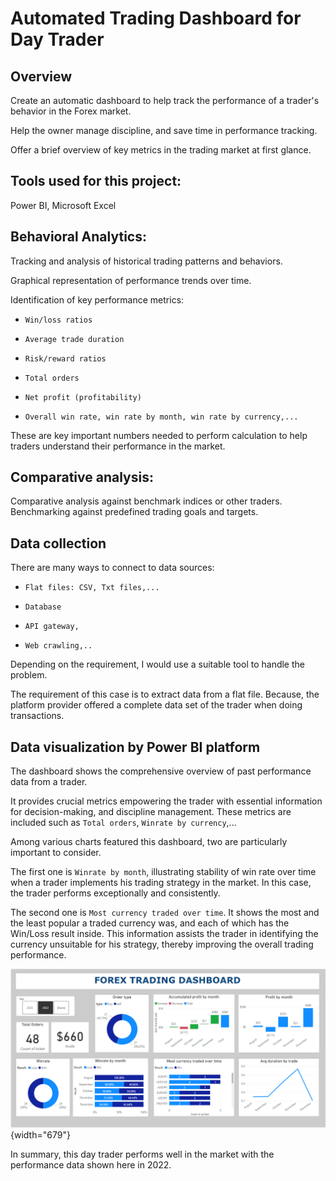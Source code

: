 # Automated Trading Dashboard for Day Trader

## Overview

Create an automatic dashboard to help track the performance of a trader's behavior in the Forex market.

Help the owner manage discipline, and save time in performance tracking.

Offer a brief overview of key metrics in the trading market at first glance.

## Tools used for this project:

Power BI, Microsoft Excel

## Behavioral Analytics:

Tracking and analysis of historical trading patterns and behaviors.

Graphical representation of performance trends over time.

Identification of key performance metrics:

-   `Win/loss ratios`

-   `Average trade duration`

-   `Risk/reward ratios`

-   `Total orders`

-   `Net profit (profitability)`

-   `Overall win rate, win rate by month, win rate by currency,...`

These are key important numbers needed to perform calculation to help traders understand their performance in the market.

## Comparative analysis:

Comparative analysis against benchmark indices or other traders. Benchmarking against predefined trading goals and targets.

## Data collection

There are many ways to connect to data sources:

-   `Flat files: CSV, Txt files,...`

-   `Database`

-   `API gateway,`

-   `Web crawling,..`

Depending on the requirement, I would use a suitable tool to handle the problem.

The requirement of this case is to extract data from a flat file. Because, the platform provider offered a complete data set of the trader when doing transactions.

## Data visualization by Power BI platform

The dashboard shows the comprehensive overview of past performance data from a trader.

It provides crucial metrics empowering the trader with essential information for decision-making, and discipline management. These metrics are included such as `Total orders`, `Winrate by currency`,...

Among various charts featured this dashboard, two are particularly important to consider.

The first one is `Winrate by month`, illustrating stability of win rate over time when a trader implements his trading strategy in the market. In this case, the trader performs exceptionally and consistently.

The second one is `Most currency traded over time`. It shows the most and the least popular a traded currency was, and each of which has the Win/Loss result inside. This information assists the trader in identifying the currency unsuitable for his strategy, thereby improving the overall trading performance.

![Performance of a trader in the year 2022](year%202022.PNG){width="679"}

In summary, this day trader performs well in the market with the performance data shown here in 2022.
